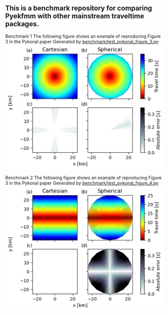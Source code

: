 ## This is a benchmark repository for comparing Pyekfmm with other mainstream traveltime packages. 

Benchmark 1
The following figure shows an example of reproducing Figure 3 in the Pykonal paper
 Generated by [benchmark/test_pykonal_figure_3.py](https://github.com/aaspip/pyekfmm/blob/main/benchmark/test_pykonal_figure_3.py)
<img src='https://github.com/aaspip/gallery/blob/main/pyekfmm/test_pykonal_figure_3.png' alt='DEMO2' width=960/>


Benchmark 2
The following figure shows an example of reproducing Figure 3 in the Pykonal paper
 Generated by [benchmark/test_pykonal_figure_4.py](https://github.com/aaspip/pyekfmm/blob/main/benchmark/test_pykonal_figure_4.py)
<img src='https://github.com/aaspip/gallery/blob/main/pyekfmm/test_pykonal_figure_4.png' alt='DEMO2' width=960/>




